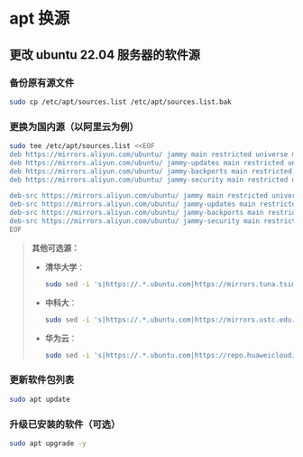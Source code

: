 # apt 换源

## 更改 ubuntu 22.04 服务器的软件源

### 备份原有源文件

```bash
sudo cp /etc/apt/sources.list /etc/apt/sources.list.bak
```

### 更换为国内源（以阿里云为例）

```bash
sudo tee /etc/apt/sources.list <<EOF
deb https://mirrors.aliyun.com/ubuntu/ jammy main restricted universe multiverse
deb https://mirrors.aliyun.com/ubuntu/ jammy-updates main restricted universe multiverse
deb https://mirrors.aliyun.com/ubuntu/ jammy-backports main restricted universe multiverse
deb https://mirrors.aliyun.com/ubuntu/ jammy-security main restricted universe multiverse

deb-src https://mirrors.aliyun.com/ubuntu/ jammy main restricted universe multiverse
deb-src https://mirrors.aliyun.com/ubuntu/ jammy-updates main restricted universe multiverse
deb-src https://mirrors.aliyun.com/ubuntu/ jammy-backports main restricted universe multiverse
deb-src https://mirrors.aliyun.com/ubuntu/ jammy-security main restricted universe multiverse
EOF
```

> **其他可选源：**
>
> - **清华大学**：
>     ```bash
>     sudo sed -i 's|https://.*.ubuntu.com|https://mirrors.tuna.tsinghua.edu.cn|g' /etc/apt/sources.list
>     ```
> - **中科大**：
>     ```bash
>     sudo sed -i 's|https://.*.ubuntu.com|https://mirrors.ustc.edu.cn|g' /etc/apt/sources.list
>     ```
> - **华为云**：
>     ```bash
>     sudo sed -i 's|https://.*.ubuntu.com|https://repo.huaweicloud.com|g' /etc/apt/sources.list
>     ```

### 更新软件包列表

```bash
sudo apt update
```

### 升级已安装的软件（可选）

```bash
sudo apt upgrade -y
```
